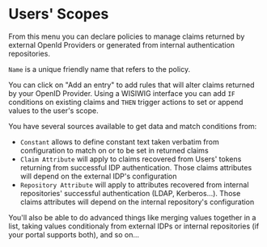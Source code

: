 # Users' Scopes

From this menu you can declare policies to manage claims returned by external OpenId Providers or generated from internal authentication repositories.

`Name` is a unique friendly name that refers to the policy.

You can click on "Add an entry" to add rules that will alter claims returned by your OpenID Provider. Using a WISIWIG interface you can add `IF` conditions on existing claims and `THEN` trigger actions to set or append values to the user's scope.

You have several sources available to get data and match conditions from:

 - `Constant` allows to define constant text taken verbatim from configuration to match on or to be set in returned claims
 - `Claim Attribute` will apply to claims recovered from Users' tokens returning from successful IDP authentication. Those claims attributes will depend on the external IDP's configuration
 - `Repository Attribute` will apply to attributes recovered from internal repositories' successful authentication (LDAP, Kerberos...). Those claims attributes will depend on the internal repository's configuration


You'll also be able to do advanced things like merging values together in a list, taking values conditionaly from external IDPs or internal repositories (if your portal supports both), and so on...
